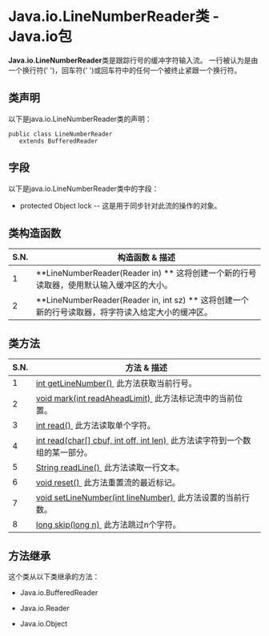 # Java.io.LineNumberReader类 - Java.io包

**Java.io.LineNumberReader**类是跟踪行号的缓冲字符输入流。 一行被认为是由一个换行符(' ')，回车符(' ')或回车符中的任何一个被终止紧跟一个换行符。

## 类声明

以下是java.io.LineNumberReader类的声明：

```
public class LineNumberReader
   extends BufferedReader
```

## 字段

以下是java.io.LineNumberReader类中的字段：

*   protected Object lock -- 这是用于同步针对此流的操作的对象。

## 类构造函数

| S.N. | 构造函数 & 描述 |
| --- | --- |
| 1 | **LineNumberReader(Reader in) ** 这将创建一个新的行号读取器，使用默认输入缓冲区的大小。 |
| 2 | **LineNumberReader(Reader in, int sz) ** 这将创建一个新的行号读取器，将字符读入给定大小的缓冲区。 |

## 类方法

| S.N. | 方法 & 描述 |
| --- | --- |
| 1 | [int getLineNumber() ](http://www.yiibai.com/java/io/linenumberreader_getlinenumber.html) 此方法获取当前行号。 |
| 2 | [void mark(int readAheadLimit) ](http://www.yiibai.com/java/io/linenumberreader_mark.html) 此方法标记流中的当前位置。 |
| 3 | [int read() ](http://www.yiibai.com/java/io/linenumberreader_read_char.html) 此方法读取单个字符。 |
| 4 | [int read(char[] cbuf, int off, int len) ](http://www.yiibai.com/java/io/linenumberreader_read_char_len.html) 此方法读字符到一个数组的某一部分。 |
| 5 | [String readLine() ](http://www.yiibai.com/java/io/linenumberreader_readline.html) 此方法读取一行文本。 |
| 6 | [void reset() ](http://www.yiibai.com/java/io/linenumberreader_reset.html) 此方法重置流的最近标记。 |
| 7 | [void setLineNumber(int lineNumber) ](http://www.yiibai.com/java/io/linenumberreader_setlinenumber.html) 此方法设置的当前行数。 |
| 8 | [long skip(long n) ](http://www.yiibai.com/java/io/linenumberreader_skip.html) 此方法跳过n个字符。 |

## 方法继承

这个类从以下类继承的方法：

*   Java.io.BufferedReader

*   Java.io.Reader

*   Java.io.Object

